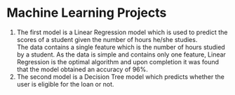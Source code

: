 # Machine Learning Projects

1. The first model is a Linear Regression model which is used to predict the scores of a student given the number of hours he/she studies.<br/>
   The data contains a single feature which is the number of hours studied by a student. As the data is simple and contains only one feature, Linear Regression is the optimal algorithm and upon completion it was found that the model obtained an accuracy of 96%.
2. The second model is a Decision Tree model which predicts whether the user is eligible for the loan or not. 
